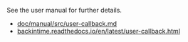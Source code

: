 <!--
SPDX-FileCopyrightText: © 2024 Back In Time Team

SPDX-License-Identifier: GPL-2.0-or-later

This file is part of the program "Back In Time" which is released under GNU
General Public License v2 (GPLv2). See directory LICENSES or go to
<https://spdx.org/licenses/GPL-2.0-or-later.html>
-->
See the user manual for further details.
- [doc/manual/src/user-callback.md](https://github.com/bit-team/backintime/blob/dev/doc/manual/src/user-callback.md)
- [backintime.readthedocs.io/en/latest/user-callback.html](https://backintime.readthedocs.io/en/latest/user-callback.html)
